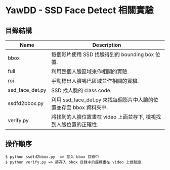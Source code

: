 # YawDD - SSD Face Detect 相關實驗


## 目錄結構

| Name | Description |
| ---- | -------- |
| bbox | 每個影片使用 SSD 找臉得到的 bounding box 位置. |
| full | 利用整個人臉區域來作相關的實驗. |
| roi | 手動標出人臉嘴巴區域並作相關的實驗. |
| ssd_face_det.py | SSD 找人臉的 class code. |
| ssdfd2bbox.py | 利用 ssd_face_det.py 來找每個影片中人臉的位置並存至 bbox 資料夾中. |
| verify.py | 將找到的人臉位置畫在 video 上面並存下, 檢視找到人臉位置的正確性. |

## 操作順序

```
$ python ssdfd2bbox.py  => 存入 bbox 目錄中
$ python verify.py => 將存入 bbox 目錄中的座標畫在 video 上做驗證.
```


